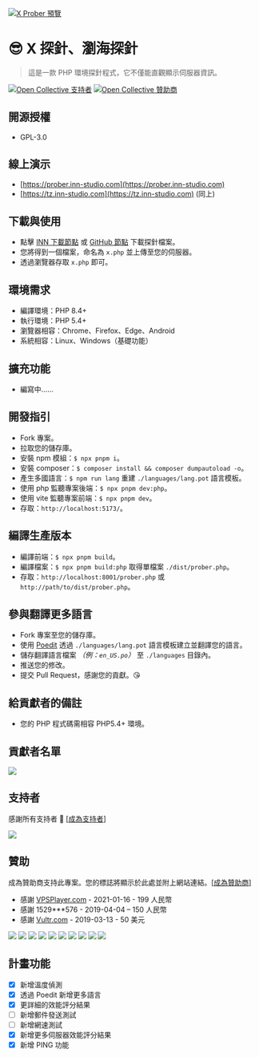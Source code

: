 [![X Prober 預覽](screenshots/preview.webp)](screenshots/preview.webp)

# 😎 X 探針、瀏海探針

> 這是一款 PHP 環境探針程式，它不僅能直觀顯示伺服器資訊。

[![Open Collective 支持者](https://opencollective.com/x-prober/backers/badge.svg)](#支持者)
[![Open Collective 贊助商](https://opencollective.com/x-prober/sponsors/badge.svg)](#贊助)

## 開源授權

- GPL-3.0

## 線上演示

- [https://prober.inn-studio.com](https://prober.inn-studio.com)
- [https://tz.inn-studio.com](https://tz.inn-studio.com) (同上)

## 下載與使用

- 點擊 [INN 下載節點](https://api.inn-studio.com/download?id=xprober) 或 [GitHub 節點](https://github.com/kmvan/x-prober/raw/master/dist/prober.php) 下載探針檔案。
- 您將得到一個檔案，命名為 `x.php` 並上傳至您的伺服器。
- 透過瀏覽器存取 `x.php` 即可。

## 環境需求

- 編譯環境：PHP 8.4+
- 執行環境：PHP 5.4+
- 瀏覽器相容：Chrome、Firefox、Edge、Android
- 系統相容：Linux、Windows（基礎功能）

## 擴充功能

- 編寫中……

## 開發指引

- Fork 專案。
- 拉取您的儲存庫。
- 安裝 npm 模組：`$ npx pnpm i`。
- 安裝 composer：`$ composer install && composer dumpautoload -o`。
- 產生多國語言：`$ npm run lang` 重建 `./languages/lang.pot` 語言模板。
- 使用 php 監聽專案後端：`$ npx pnpm dev:php`。
- 使用 vite 監聽專案前端：`$ npx pnpm dev`。
- 存取：`http://localhost:5173/`。

## 編譯生產版本

- 編譯前端：`$ npx pnpm build`。
- 編譯檔案：`$ npx pnpm build:php` 取得單檔案 `./dist/prober.php`。
- 存取：`http://localhost:8001/prober.php` 或 `http://path/to/dist/prober.php`。

## 參與翻譯更多語言

- Fork 專案至您的儲存庫。
- 使用 [Poedit](https://poedit.net/) 透過 `./languages/lang.pot` 語言模板建立並翻譯您的語言。
- 儲存翻譯語言檔案 _（例：`en_US.po`）_ 至 `./languages` 目錄內。
- 推送您的修改。
- 提交 Pull Request，感謝您的貢獻。😘

## 給貢獻者的備註

- 您的 PHP 程式碼需相容 PHP5.4+ 環境。

## 貢獻者名單

<a href="https://github.com/kmvan/x-prober/graphs/contributors"><img src="https://opencollective.com/x-prober/contributors.svg?width=890&button=false" /></a>

## 支持者

感謝所有支持者 🙏 [[成為支持者](https://opencollective.com/x-prober#backer)]

<a href="https://opencollective.com/x-prober#backers" target="_blank"><img src="https://opencollective.com/x-prober/backers.svg?width=890"></a>

## 贊助

成為贊助商支持此專案。您的標誌將顯示於此處並附上網站連結。[[成為贊助商](https://opencollective.com/x-prober#sponsor)]

- 感謝 [VPSPlayer.com](https://vpsplayer.com/aff.php?aff=50) - 2021-01-16 - 199 人民幣
- 感謝 1529\*\*\*576 - 2019-04-04 – 150 人民幣
- 感謝 [Vultr.com](https://www.vultr.com/?ref=7256513) - 2019-03-13 - 50 美元

<a href="https://opencollective.com/x-prober/sponsor/0/website" target="_blank"><img src="https://opencollective.com/x-prober/sponsor/0/avatar.svg"></a>
<a href="https://opencollective.com/x-prober/sponsor/1/website" target="_blank"><img src="https://opencollective.com/x-prober/sponsor/1/avatar.svg"></a>
<a href="https://opencollective.com/x-prober/sponsor/2/website" target="_blank"><img src="https://opencollective.com/x-prober/sponsor/2/avatar.svg"></a>
<a href="https://opencollective.com/x-prober/sponsor/3/website" target="_blank"><img src="https://opencollective.com/x-prober/sponsor/3/avatar.svg"></a>
<a href="https://opencollective.com/x-prober/sponsor/4/website" target="_blank"><img src="https://opencollective.com/x-prober/sponsor/4/avatar.svg"></a>
<a href="https://opencollective.com/x-prober/sponsor/5/website" target="_blank"><img src="https://opencollective.com/x-prober/sponsor/5/avatar.svg"></a>
<a href="https://opencollective.com/x-prober/sponsor/6/website" target="_blank"><img src="https://opencollective.com/x-prober/sponsor/6/avatar.svg"></a>
<a href="https://opencollective.com/x-prober/sponsor/7/website" target="_blank"><img src="https://opencollective.com/x-prober/sponsor/7/avatar.svg"></a>
<a href="https://opencollective.com/x-prober/sponsor/8/website" target="_blank"><img src="https://opencollective.com/x-prober/sponsor/8/avatar.svg"></a>
<a href="https://opencollective.com/x-prober/sponsor/9/website" target="_blank"><img src="https://opencollective.com/x-prober/sponsor/9/avatar.svg"></a>

## 計畫功能

- [x] 新增溫度偵測
- [x] 透過 Poedit 新增更多語言
- [x] 更詳細的效能評分結果
- [ ] 新增郵件發送測試
- [ ] 新增網速測試
- [x] 新增更多伺服器效能評分結果
- [x] 新增 PING 功能